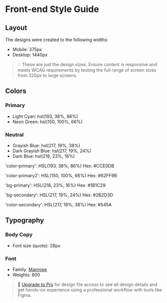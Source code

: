 # Front-end Style Guide

## Layout

The designs were created to the following widths:

- Mobile: 375px
- Desktop: 1440px

> 💡 These are just the design sizes. Ensure content is responsive and meets WCAG requirements by testing the full range of screen sizes from 320px to large screens.

## Colors

### Primary

- Light Cyan: hsl(193, 38%, 86%)
- Neon Green: hsl(150, 100%, 66%)

### Neutral

- Grayish Blue: hsl(217, 19%, 38%)
- Dark Grayish Blue: hsl(217, 19%, 24%)
- Dark Blue: hsl(218, 23%, 16%)


'color-primary': HSL(193, 38%, 86%)
Hex: #CCE0DB

'color-primary2': HSL(150, 100%, 66%)
Hex: #62FF9B

'bg-primary': HSL(218, 23%, 16%)
Hex: #1B1C29

'bg-secondary': HSL(217, 19%, 24%)
Hex: #2B2D3D

'color-secondary': HSL(217, 19%, 38%)
Hex: #545A

## Typography

### Body Copy

- Font size (quote): 28px

### Font

- Family: [Manrope](https://fonts.google.com/specimen/Manrope)
- Weights: 800

> 💎 [Upgrade to Pro](https://www.frontendmentor.io/pro?ref=style-guide) for design file access to see all design details and get hands-on experience using a professional workflow with tools like Figma.
